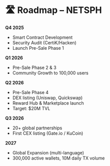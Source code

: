 # 🛣 Roadmap – NETSPH

**Q4 2025**
- Smart Contract Development  
- Security Audit (CertiK/Hacken)  
- Launch Pre-Sale Phase 1  

**Q1 2026**
- Pre-Sale Phase 2 & 3  
- Community Growth to 100,000 users  

**Q2 2026**
- Pre-Sale Phase 4  
- DEX listing (Uniswap, Quickswap)  
- Reward Hub & Marketplace launch  
- Target: $20M TVL  

**Q3 2026**
- 20+ global partnerships  
- First CEX listing (Gate.io / KuCoin)  

**2027**
- Global Expansion (multi-language)  
- 300,000 active wallets, 10M daily TX volume  
